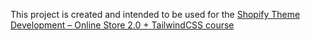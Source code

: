 This project is created and intended to be used for the [Shopify Theme Development – Online Store 2.0 + TailwindCSS course](https://weeklyhow.com/courses/)

